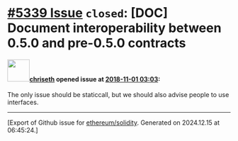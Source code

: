 # [\#5339 Issue](https://github.com/ethereum/solidity/issues/5339) `closed`: [DOC] Document interoperability between 0.5.0 and pre-0.5.0 contracts

#### <img src="https://avatars.githubusercontent.com/u/9073706?v=4" width="50">[chriseth](https://github.com/chriseth) opened issue at [2018-11-01 03:03](https://github.com/ethereum/solidity/issues/5339):

The only issue should be staticcall, but we should also advise people to use interfaces.




-------------------------------------------------------------------------------



[Export of Github issue for [ethereum/solidity](https://github.com/ethereum/solidity). Generated on 2024.12.15 at 06:45:24.]
